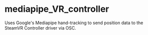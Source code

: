 # mediapipe_VR_controller

Uses Google's Mediapipe hand-tracking to send position data to the SteamVR Controller driver via OSC.
